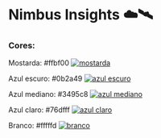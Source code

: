 # Nimbus Insights ☁️🛰️

[](https://github.com/murillocosta/nimbusinsights#nimbus-insights-%EF%B8%8F%EF%B8%8F)

### Cores:

[](https://github.com/murillocosta/nimbusinsights#cores)

Mostarda: #ffbf00  [![mostarda](https://camo.githubusercontent.com/670d26ff0d3aee415f1282c9a85193b1642f0d0cf1b11a795e7ff27cf3eabed5/68747470733a2f2f7669612e706c616365686f6c6465722e636f6d2f32302f6666626630302f3030303030303f746578743d2b)](https://camo.githubusercontent.com/670d26ff0d3aee415f1282c9a85193b1642f0d0cf1b11a795e7ff27cf3eabed5/68747470733a2f2f7669612e706c616365686f6c6465722e636f6d2f32302f6666626630302f3030303030303f746578743d2b)

Azul escuro: #0b2a49  [![azul escuro](https://camo.githubusercontent.com/f14fe61be5efe232a72a41ed42addfb089dadc0eb19eb3743c0a062c8fc165de/68747470733a2f2f7669612e706c616365686f6c6465722e636f6d2f32302f3062326134392f3030303030303f746578743d2b)](https://camo.githubusercontent.com/f14fe61be5efe232a72a41ed42addfb089dadc0eb19eb3743c0a062c8fc165de/68747470733a2f2f7669612e706c616365686f6c6465722e636f6d2f32302f3062326134392f3030303030303f746578743d2b)

Azul mediano: #3495c8  [![azul mediano](https://camo.githubusercontent.com/22a272ceb38c14cc7ea98d8e6f7768fea23c4219f6463502f917f3e2a0db4adc/68747470733a2f2f7669612e706c616365686f6c6465722e636f6d2f32302f3334393563382f3030303030303f746578743d2b)](https://camo.githubusercontent.com/22a272ceb38c14cc7ea98d8e6f7768fea23c4219f6463502f917f3e2a0db4adc/68747470733a2f2f7669612e706c616365686f6c6465722e636f6d2f32302f3334393563382f3030303030303f746578743d2b)

Azul claro: #76dfff  [![azul claro](https://camo.githubusercontent.com/0ec19e62cf3c1b0447cacdce20ad21db02ca8417902472f4244fc0a1d4def015/68747470733a2f2f7669612e706c616365686f6c6465722e636f6d2f32302f3736646666662f3030303030303f746578743d2b)](https://camo.githubusercontent.com/0ec19e62cf3c1b0447cacdce20ad21db02ca8417902472f4244fc0a1d4def015/68747470733a2f2f7669612e706c616365686f6c6465722e636f6d2f32302f3736646666662f3030303030303f746578743d2b)

Branco: #fffffd  [![branco](https://camo.githubusercontent.com/71e4aa4ac26bb1a88dd9cd40bcf63de89d209ad332af8328a36e8cca109162d3/68747470733a2f2f7669612e706c616365686f6c6465722e636f6d2f32302f6666666666642f3030303030303f746578743d2b)](https://camo.githubusercontent.com/71e4aa4ac26bb1a88dd9cd40bcf63de89d209ad332af8328a36e8cca109162d3/68747470733a2f2f7669612e706c616365686f6c6465722e636f6d2f32302f6666666666642f3030303030303f746578743d2b)
